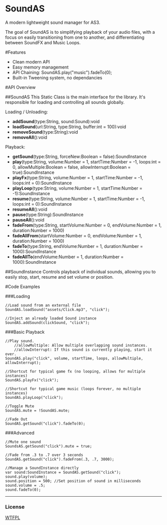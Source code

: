 [license]: https://github.com/treefortress/SoundAS/raw/master/license.txt

SoundAS
=======

A modern lightweight sound manager for AS3. 

The goal of SoundAS is to simplifying playback of your audio files, with a focus on easily transitioning from one to another, and differentiating between SoundFX and Music Loops.

#Features
* Clean modern API
* Easy memory management
* API Chaining: SoundAS.play("music").fadeTo(0);
* Built-in Tweening system, no dependancies

#API Overview

##SoundAS
This Static Class is the main interface for the library. It's responsible for loading and controlling all sounds globally.

Loading / Unloading: 

*    **addSound**(type:String, sound:Sound):void
*    **loadSound**(url:String, type:String, buffer:int = 100):void
*    **removeSound**(type:String):void
*    **removeAll**():void

Playback:

*    **getSound**(type:String, forceNew:Boolean = false):SoundInstance
*    **play**(type:String, volume:Number = 1, startTime:Number = -1, loops:int = 0, allowMultiple:Boolean = false, allowInterrupt:Boolean = true):SoundInstance
*    **playFx**(type:String, volume:Number = 1, startTime:Number = -1, loops:int = 0):SoundInstance
*    **playLoop**(type:String, volume:Number = 1, startTime:Number = -1):SoundInstance
*    **resume**(type:String, volume:Number = 1, startTime:Number = -1, loops:int = 0):SoundInstance
*    **resumeAll**():void
*    **pause**(type:String):SoundInstance
*    **pauseAll**():void
*    **fadeFrom**(type:String, startVolume:Number = 0, endVolume:Number = 1, duration:Number = 1000)
*    **fadeAllFrom**(startVolume:Number = 0, endVolume:Number = 1, duration:Number = 1000)
*    **fadeTo**(type:String, endVolume:Number = 1, duration:Number = 1000):SoundInstance
*    **fadeAllTo**(endVolume:Number = 1, duration:Number = 1000):SoundInstance

##SoundInstance
Controls playback of individual sounds, allowing you to easily stop, start, resume and set volume or position.

#Code Examples

###Loading

    //Load sound from an external file
    SoundAS.loadSound("assets/Click.mp3", "click");

    //Inject an already loaded Sound instance
    SoundAS.addSound(clickSound, "click");

###Basic Playback

    //Play sound.
        //allowMultiple: Allow multiple overlapping sound instances.
        //allowInterrupt: If this sound is currently playing, start it over.
    SoundAS.play("click", volume, startTime, loops, allowMultiple, allowInterrupt);

    //Shortcut for typical game fx (no looping, allows for multiple instances)
    SoundAS.playFx("click");

    //Shortcut for typical game music (loops forever, no multiple instances)
    SoundAS.playLoop("click");

    //Toggle Mute 
    SoundAS.mute = !SoundAS.mute;

    //Fade Out
    SoundAS.getSound("click").fadeTo(0);

###Advanced 

    //Mute one sound
    SoundsAS.getSound("click").mute = true;

    //Fade from .3 to .7 over 3 seconds
    SoundAS.getSound("click").fadeFrom(.3, .7, 3000);

	//Manage a SoundInstance directly
    var sound:SoundInstance = SoundAS.getSound("click");
    sound.play(volume);
    sound.position = 500; //Set position of sound in milliseconds
    sound.volume = .5; 
	sound.fadeTo(0);

---
### License
[WTFPL][license]

